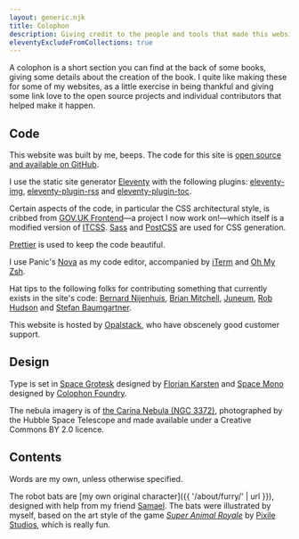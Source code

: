 ```yaml
---
layout: generic.njk
title: Colophon
description: Giving credit to the people and tools that made this website possible.
eleventyExcludeFromCollections: true
---
```


A colophon is a short section you can find at the back of some books, giving some details about the creation of the book. I quite like making these for some of my websites, as a little exercise in being thankful and giving some link love to the open source projects and individual contributors that helped make it happen.

## Code

This website was built by me, beeps. The code for this site is [open source and available on GitHub](https://github.com/querkmachine/beeps.website).

I use the static site generator [Eleventy](http://11ty.dev) with the following plugins: [eleventy-img](https://github.com/11ty/eleventy-img), [eleventy-plugin-rss](https://github.com/11ty/eleventy-plugin-rss) and [eleventy-plugin-toc](https://github.com/jdsteinbach/eleventy-plugin-toc).

Certain aspects of the code, in particular the CSS architectural style, is cribbed from [GOV.UK Frontend](https://github.com/alphagov/govuk-frontend)—a project I now work on!—which itself is a modified version of [ITCSS](https://itcss.io). [Sass](https://sass-lang.com/) and [PostCSS](https://postcss.org) are used for CSS generation.

[Prettier](https://prettier.io/) is used to keep the code beautiful.

I use Panic's [Nova](http://nova.app) as my code editor, accompanied by [iTerm](https://iterm2.com/) and [Oh My Zsh](https://ohmyz.sh/).

Hat tips to the following folks for contributing something that currently exists in the site's code: [Bernard Nijenhuis](https://bnijenhuis.nl/notes/2021-05-10-automatically-generate-open-graph-images-in-eleventy/), [Brian Mitchell](https://brianm.me/posts/eleventy-redirect-from/), [Juneum](https://juneum.com/articles/eleventy-drafts/), [Rob Hudson](https://rob.cogit8.org/posts/2020-10-28-simple-11ty-cache-busting/) and [Stefan Baumgartner](https://fettblog.eu/11ty-automatic-twitter-cards/).

This website is hosted by [Opalstack](http://opalstack.com/), who have obscenely good customer support.

## Design

Type is set in [Space Grotesk](https://fonts.google.com/specimen/Space+Grotesk) designed by [Florian Karsten](https://floriankarsten.com/) and [Space Mono](https://fonts.google.com/specimen/Space+Mono) designed by [Colophon Foundry](https://www.colophon-foundry.org/).

The nebula imagery is of [the Carina Nebula (NGC 3372)](https://www.flickr.com/photos/gsfc/4398656115), photographed by the Hubble Space Telescope and made available under a Creative Commons BY 2.0 licence.

## Contents

Words are my own, unless otherwise specified.

The robot bats are [my own original character]({{ '/about/furry/' | url }}), designed with help from my friend [Samael](https://twitter.com/Samael101). The bats were illustrated by myself, based on the art style of the game _[Super Animal Royale](https://animalroyale.com)_ by [Pixile Studios](https://pixilestudios.com), which is really fun.
